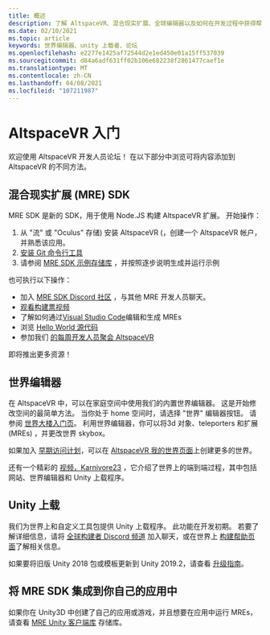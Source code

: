 ```yaml
---
title: 概述
description: 了解 AltspaceVR、混合现实扩展、全球编辑器以及如何在开发过程中获得帮助。
ms.date: 02/10/2021
ms.topic: article
keywords: 世界编辑器、unity 上载者、论坛
ms.openlocfilehash: e2277e1425af72544d2e1ed450e01a15ff537039
ms.sourcegitcommit: d84a6adf631ff02b106e682238f2861477caef1e
ms.translationtype: MT
ms.contentlocale: zh-CN
ms.lasthandoff: 04/08/2021
ms.locfileid: "107211987"
---
```

# <a name="getting-started-with-altspacevr"></a>AltspaceVR 入门

欢迎使用 AltspaceVR 开发人员论坛！ 在以下部分中浏览可将内容添加到 AltspaceVR 的不同方法。

## <a name="mixed-reality-extension-mre-sdk"></a>混合现实扩展 (MRE) SDK

MRE SDK 是新的 SDK，用于使用 Node.JS 构建 AltspaceVR 扩展。 开始操作：

1. 从 "流" 或 "Oculus" 存储) 安装 AltspaceVR (，创建一个 AltspaceVR 帐户，并熟悉该应用。
2. [安装 Git 命令行工具](https://git-scm.com/book/en/v2/Getting-Started-Installing-Git)
3. 请参阅 [MRE SDK 示例存储库](https://github.com/Microsoft/mixed-reality-extension-sdk-samples) ，并按照逐步说明生成并运行示例

也可执行以下操作：

* 加入 [MRE SDK Discord 社区](https://discord.com/invite/xyBcQec) ，与其他 MRE 开发人员聊天。
* [观看构建票视频](https://www.youtube.com/watch?v=DQHrdK9JSXI&ab_channel=AltspaceVR)
* 了解如何通过[Visual Studio Code](https://github.com/Microsoft/mixed-reality-extension-sdk#using-visual-studio-code)编辑和生成 MREs
* 浏览 [Hello World 源代码](https://github.com/Microsoft/mixed-reality-extension-sdk-samples/tree/master/samples/hello-world)
* 参加我们 [的每周开发人员聚会 AltspaceVR](https://account.altvr.com/channels/sdk)

即将推出更多资源！

## <a name="world-editor"></a>世界编辑器

在 AltspaceVR 中，可以在家庭空间中使用我们的内置世界编辑器。 这是开始修改空间的最简单方法。 当你处于 home 空间时，请选择 "世界" 编辑器按钮。 请参阅 [世界大楼入门页](../world-building/world-building-getting-started.md)。 利用世界编辑器，你可以将3d 对象、teleporters 和扩展 (MREs) ，并更改世界 skybox。

如果加入 [早期访问计划](../world-building/early-access.md)，可以在 [AltspaceVR 我的世界页面](https://account.altvr.com/users/sign_in)上创建更多的世界。

还有一个精彩的 [视频，Karnivore23](https://www.youtube.com/watch?v=G8xgR3cDMjk&ab_channel=MarkGill) ，它介绍了世界上的端到端过程，其中包括网站、世界编辑器和 Unity 上载程序。

## <a name="unity-uploader"></a>Unity 上载

我们为世界上和自定义工具包提供 Unity 上载程序。 此功能在开发初期。 若要了解详细信息，请将 [全球构建者 Discord 频道](https://discord.com/invite/Kp59Frb) 加入聊天，或在世界上 [构建帮助页面](../world-building/getting-help.md)了解相关信息。

如果要将旧版 Unity 2018 包或模板更新到 Unity 2019.2，请查看 [升级指南](https://developer.altvr.com/upgrade-2019-2/)。

## <a name="integrating-the-mre-sdk-into-your-own-app"></a>将 MRE SDK 集成到你自己的应用中

如果你在 Unity3D 中创建了自己的应用或游戏，并且想要在应用中运行 MREs，请查看 [MRE Unity 客户端库](https://github.com/Microsoft/mixed-reality-extension-unity) 存储库。

